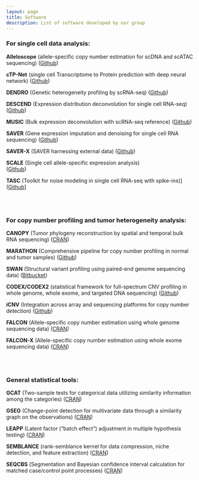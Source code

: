 ```yaml
---
layout: page
title: Software
description: List of software developed by our group
---
```


### For single cell data analysis:

**Alleloscope** (allele-specific copy number estimation for scDNA and scATAC sequencing)
([Github](https://github.com/seasoncloud/Alleloscope))

**cTP-Net** (single cell Transcriptome to Protein prediction with deep neural network)
([Github](https://github.com/zhouzilu/cTPnet/))

**DENDRO** (Genetic heterogeneity profiling by scRNA-seq)
([Github](https://github.com/zhouzilu/DENDRO))

**DESCEND** (Expression distribution deconvolution for single cell RNA-seq)
([Github](https://github.com/jingshuw/descend))

**MUSIC** (Bulk expression deconvolution with scRNA-seq reference) 
([Github](https://github.com/xuranw/MuSiC))

**SAVER** (Gene expression imputation and denoising for single cell RNA sequencing)
([Github](https://github.com/mohuangx/SAVER))

**SAVER-X** (SAVER harnessing external data)
([Github](https://singlecell.wharton.upenn.edu/saver-x/))

**SCALE** (Single cell allele-specific expression analysis)  
([Github](https://github.com/yuchaojiang/SCALE))

**TASC** (Toolkit for noise modeling in single cell RNA-seq with spike-ins)]
([Github](https://github.com/scrna-seq/TASC)]

<br/><br/> 

### For copy number profiling and tumor heterogeneity analysis:

**CANOPY** (Tumor phylogeny reconstruction by spatial and temporal bulk RNA sequencing)
([CRAN](https://cran.r-project.org/web/packages/Canopy/))

**MARATHON** (Comprehensive pipeline for copy number profiling in normal and tumor samples)
([Github](https://github.com/yuchaojiang/MARATHON))

**SWAN** (Structural variant profiling using paired-end genome sequencing data)
([Bitbucket](https://bitbucket.org/charade/swan/overview))

**CODEX/CODEX2** (statistical framework for full-spectrum CNV profiling in whole genome, whole exome, and targeted DNA sequencing) 
([Github](https://github.com/yuchaojiang/CODEX2))

**iCNV** (Integration across array and sequencing platforms for copy number detection)
([Github](https://github.com/zhouzilu/iCNV))

**FALCON** (Allele-specific copy number estimation using whole genome sequencing data)
([CRAN](https://cran.r-project.org/web/packages/falcon/index.html))

**FALCON-X** (Allele-specific copy number estimation using whole exome sequencing data)
([CRAN](https://cran.r-project.org/web/packages/falconx/index.html))

<br/><br/> 

### General statistical tools:

**GCAT** (Two-sample tests for categorical data utilizing similarity information among the categories)
([CRAN](https://cran.r-project.org/web/packages/gCat/index.html))

**GSEG** (Change-point detection for multivariate data through a similarity graph on the observations)
([CRAN](https://cran.r-project.org/web/packages/gSeg/index.html))

**LEAPP** (Latent factor (“batch effect”) adjustment in multiple hypothesis testing)
([CRAN](https://cran.r-project.org/web/packages/leapp/index.html))

**SEMBLANCE** (rank-semblance kernel for data compression, niche detection, and feature extraction)
([CRAN](https://cran.r-project.org/web/packages/Semblance/index.html))

**SEQCBS** (Segmentation and Bayesian confidence interval calculation for matched case/control point processes)
([CRAN](https://cran.r-project.org/web/packages/seqCBS/index.html))

